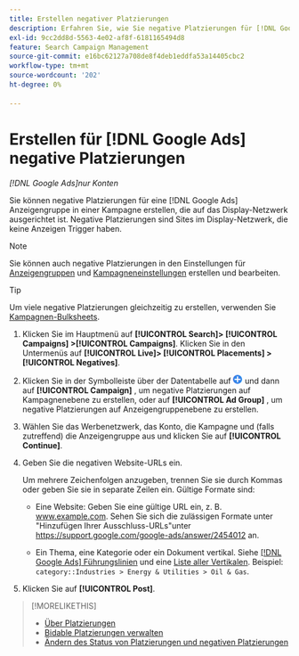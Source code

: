 ```yaml
---
title: Erstellen negativer Platzierungen
description: Erfahren Sie, wie Sie negative Platzierungen für [!DNL Google Ads] Kampagnen und Anzeigengruppen erstellen.
exl-id: 9cc2dd8d-5563-4e02-af8f-6181165494d8
feature: Search Campaign Management
source-git-commit: e16bc62127a708de8f4deb1eddfa53a14405cbc2
workflow-type: tm+mt
source-wordcount: '202'
ht-degree: 0%

---
```


# Erstellen für [!DNL Google Ads] negative Platzierungen

*[!DNL Google Ads]nur Konten*

Sie können negative Platzierungen für eine [!DNL Google Ads] Anzeigengruppe in einer Kampagne erstellen, die auf das Display-Netzwerk ausgerichtet ist. Negative Platzierungen sind Sites im Display-Netzwerk, die keine Anzeigen Trigger haben.

>[!NOTE]
>Sie können auch negative Platzierungen in den Einstellungen für [Anzeigengruppen](/help/search-social-commerce/campaign-management/campaigns/ad-group-manage.md) und [Kampagneneinstellungen](/help/search-social-commerce/campaign-management/campaigns/campaign-manage.md) erstellen und bearbeiten.

>[!TIP]
>Um viele negative Platzierungen gleichzeitig zu erstellen, verwenden Sie [Kampagnen-Bulksheets](/help/search-social-commerce/campaign-management/bulksheets/bulksheet-about.md).

1. Klicken Sie im Hauptmenü auf **[!UICONTROL Search]> [!UICONTROL Campaigns] >[!UICONTROL Campaigns]**. Klicken Sie in den Untermenüs auf **[!UICONTROL Live]> [!UICONTROL Placements] >[!UICONTROL Negatives]**.

1. Klicken Sie in der Symbolleiste über der Datentabelle auf ![Erstellen](/help/search-social-commerce/assets/add.png "Erstellen") und dann auf **[!UICONTROL Campaign]** , um negative Platzierungen auf Kampagnenebene zu erstellen, oder auf **[!UICONTROL Ad Group]** , um negative Platzierungen auf Anzeigengruppenebene zu erstellen.

1. Wählen Sie das Werbenetzwerk, das Konto, die Kampagne und (falls zutreffend) die Anzeigengruppe aus und klicken Sie auf **[!UICONTROL Continue]**.

1. Geben Sie die negativen Website-URLs ein.

   Um mehrere Zeichenfolgen anzugeben, trennen Sie sie durch Kommas oder geben Sie sie in separate Zeilen ein. Gültige Formate sind:

   * Eine Website: Geben Sie eine gültige URL ein, z. B. www.example.com. Sehen Sie sich die zulässigen Formate unter &quot;Hinzufügen Ihrer Ausschluss-URLs&quot;unter https://support.google.com/google-ads/answer/2454012 an.

   * Ein Thema, eine Kategorie oder ein Dokument vertikal. Siehe [[!DNL Google Ads] Führungslinien](https://support.google.com/google-ads/editor/answer/30517) und eine [Liste aller Vertikalen](https://developers.google.com/adwords/api/docs/appendix/verticals). Beispiel: `category::Industries > Energy & Utilities > Oil & Gas`.

1. Klicken Sie auf **[!UICONTROL Post]**.

>[!MORELIKETHIS]
>
>* [Über Platzierungen](placement-about.md)
>* [Bidable Platzierungen verwalten](placement-manage.md)
>* [Ändern des Status von Platzierungen und negativen Platzierungen](placement-status-edit.md)
